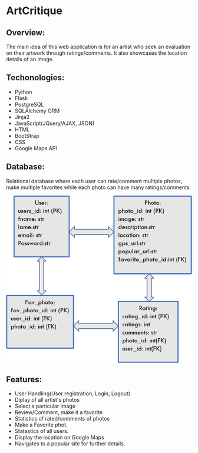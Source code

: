 # ArtCritique
## Overview:
The main idea of this web application is for an artist who seek an evaluation on their artwork through ratings/comments. It also showcases the location details of an image.
## Techonologies:
* Python
* Flask
* PostgreSQL
* SQLAlchemy ORM
* Jinja2
* JavaScript(JQuery/AJAX, JSON)
* HTML
* BootStrap
* CSS
* Google Maps API
## Database:
Relational database where each user can rate/comment multiple photos, make multiple favorites while each photo can have many ratings/comments.

![Data model](./static/model.png)

## Features:
* User Handling(User registration, Login, Logout) 
* Diplay of all artist's photos
* Select a particular image
* Review/Comment, make it a favorite
* Statistics of rated/comments of photos
* Make a Favorite phot.
* Statastics of all users.
* Display the location on Google Maps
* Navigates to a popular site for further details.
